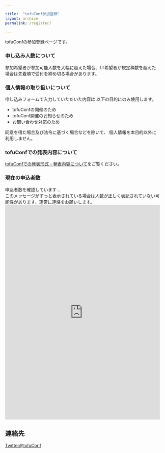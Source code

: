 ```yaml
---

title:  "tofuConf参加登録"
layout: archive
permalink: /register/

---
```


tofuConfの参加登録ページです。  

### 申し込み人数について

参加希望者が参加可能人数を大幅に超えた場合、LT希望者が規定枠数を超えた場合は先着順で受付を締め切る場合があります。

### 個人情報の取り扱いについて

申し込みフォームで入力していただいた内容は
以下の目的にのみ使用します。

* tofuConfの開催のため
* tofuConf開催のお知らせのため
* お問い合わせ対応のため

同意を得た場合及び法令に基づく場合などを除いて、
個人情報を本目的以外に利用しません。

### tofuConfでの発表内容について

[tofuConfでの発表形式・発表内容について](/about/presentation.html)をご覧ください。

### 現在の申込者数

<div id="register">申込者数を確認しています...<br>
このメッセージがずっと表示されている場合は人数が正しく表記されていない可能性があります。運営に連絡をお願いします。</div>

<iframe src="https://docs.google.com/forms/d/e/1FAIpQLSeYG4wpxs8d_uBdvD9EC7U62MnM-aZmToEqC7YBjOn2bn6rxw/viewform?embedded=true" width="100%" height="700" frameborder="0" marginheight="0" marginwidth="0">読み込んでいます...</iframe>


## 連絡先

[Twitter@tofuConf](https://twitter.com/tofuConf)
